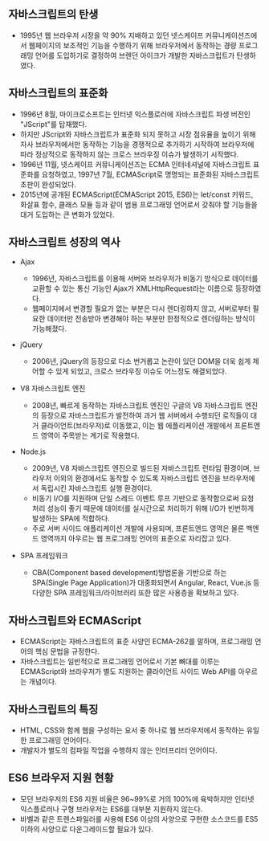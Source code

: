 ## 자바스크립트의 탄생

- 1995년 웹 브라우저 시장을 약 90% 지배하고 있던 넷스케이프 커뮤니케이션즈에서 웹페이지의 보조적인 기능을 수행하기 위해 브라우저에서 동작하는 경량 프로그래밍 언어를 도입하기로 결정하여 브렌던 아이크가 개발한 자바스크립트가 탄생하였다.

## 자바스크립트의 표준화

- 1996년 8월, 마이크로소프트는 인터넷 익스플로러에 자바스크립트 파생 버전인 "JScript"를 탑재했다.
- 하지만 JScript와 자바스크립트가 표준화 되지 못하고 시장 점유율을 높이기 위해 자사 브라우저에서만 동작하는 기능을 경쟁적으로 추가하기 시작하여 브라우저에 따라 정상적으로 동작하지 않는 크로스 브라우징 이슈가 발생하기 시작했다.
- 1996년 11월, 넷스케이프 커뮤니케이션즈는 ECMA 인터네셔널에 자바스크립트 표준화를 요청하였고, 1997년 7월, ECMAScript로 명명되는 표준화된 자바스크립트 초판이 완성되었다.
- 2015년에 공개된 ECMAScript(ECMAScript 2015, ES6)는 let/const 키워드, 화살표 함수, 클래스 모듈 등과 같이 범용 프로그래밍 언어로서 갖춰야 할 기능들을 대거 도입하는 큰 변화가 있었다.

## 자바스크립트 성장의 역사

- Ajax

  - 1996년, 자바스크립트를 이용해 서버와 브라우저가 비동기 방식으로 데이터를 교환할 수 있는 통신 기능인 Ajax가 XMLHttpRequest라는 이름으로 등장하였다.
  - 웹페이지에서 변경할 필요가 없는 부분은 다시 렌더링하지 않고, 서버로부터 필요한 데이터만 전송받아 변경해야 하는 부분만 한정적으로 렌더링하는 방식이 가능해졌다.

- jQuery

  - 2006년, jQuery의 등장으로 다소 번거롭고 논란이 있던 DOM을 더욱 쉽게 제어할 수 있게 되었고, 크로스 브라우징 이슈도 어느정도 해결되었다.

- V8 자바스크립트 엔진

  - 2008년, 빠르게 동작하는 자바스크립트 엔진인 구글의 V8 자바스크립트 엔진의 등장으로 자바스크립트가 발전하여 과거 웹 서버에서 수행되던 로직들이 대거 클라이언트(브라우저)로 이동했고, 이는 웹 에플리케이션 개발에서 프론트엔드 영역이 주목받는 계기로 작용했다.

- Node.js

  - 2009년, V8 자바스크립트 엔진으로 빌드된 자바스크립트 런타임 환경이며, 브라우저 이외의 환경에서도 동작할 수 있도록 자바스크립트 엔진을 브라우저에서 독립시킨 자바스크립트 실행 환경이다.
  - 비동기 I/O를 지원하며 단일 스레드 이벤트 루프 기반으로 동작함으로써 요청 처리 성능이 좋기 때문에 데이터를 실시간으로 처리하기 위해 I/O가 빈번하게 발생하는 SPA에 적합하다.
  - 주로 서버 사이드 애플리케이션 개발에 사용되며, 프론트엔드 영역은 물론 백엔드 영역까지 아우르는 웹 프로그래밍 언어의 표준으로 자리잡고 있다.

- SPA 프레임워크
  - CBA(Component based development)방법론을 기반으로 하는 SPA(Single Page Application)가 대중화되면서 Angular, React, Vue.js 등 다양한 SPA 프레임워크/라이브러리 또한 많은 사용층을 확보하고 있다.

## 자바스크립트와 ECMAScript

- ECMAScript는 자바스크립트의 표준 사양인 ECMA-262를 말하며, 프로그래밍 언어의 핵심 문법을 규정한다.
- 자바스크립트는 일반적으로 프로그래밍 언어로서 기본 뼈대를 이루는 ECMAScript와 브라우저가 별도 지원하는 클라이언트 사이드 Web API를 아우르는 개념이다.

## 자바스크립트의 특징

- HTML, CSS와 함께 웹을 구성하는 요서 중 하나로 웹 브라우저에서 동작하는 유일한 프로그래밍 언어이다.
- 개발자가 별도의 컴파일 작업을 수행하지 않는 인터프리터 언어이다.

## ES6 브라우저 지원 현황

- 모던 브라우저의 ES6 지원 비율은 96~99%로 거의 100%에 육박하지만 인터넷 익스플로러나 구형 브라우저는 ES6를 대부분 지원하지 않는다.
- 바벨과 같은 트렌스파일러를 사용해 ES6 이상의 사양으로 구현한 소스코드를 ES5이하의 사양으로 다운그레이드할 필요가 있다.
